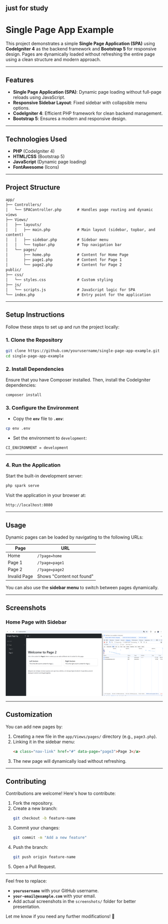 just for study
---

# **Single Page App Example**

This project demonstrates a simple **Single Page Application (SPA)** using **CodeIgniter 4** as the backend framework and **Bootstrap 5** for responsive design. Pages are dynamically loaded without refreshing the entire page using a clean structure and modern approach.

---

## **Features**

- **Single Page Application (SPA)**: 
  Dynamic page loading without full-page reloads using JavaScript.
- **Responsive Sidebar Layout**: 
  Fixed sidebar with collapsible menu options.
- **CodeIgniter 4**: 
  Efficient PHP framework for clean backend management.
- **Bootstrap 5**: 
  Ensures a modern and responsive design.

---

## **Technologies Used**

- **PHP** (CodeIgniter 4)
- **HTML/CSS** (Bootstrap 5)
- **JavaScript** (Dynamic page loading)
- **FontAwesome** (Icons)

---

## **Project Structure**

```plaintext
app/
├── Controllers/
│   └── SPAController.php       # Handles page routing and dynamic views
├── Views/
│   ├── layouts/
│   │   ├── main.php            # Main layout (sidebar, topbar, and content)
│   │   ├── sidebar.php         # Sidebar menu
│   │   └── topbar.php          # Top navigation bar
│   └── pages/
│       ├── home.php            # Content for Home Page
│       ├── page1.php           # Content for Page 1
│       └── page2.php           # Content for Page 2
public/
├── css/
│   └── styles.css              # Custom styling
├── js/
│   └── scripts.js              # JavaScript logic for SPA
└── index.php                   # Entry point for the application
```

---

## **Setup Instructions**

Follow these steps to set up and run the project locally:

### **1. Clone the Repository**

```bash
git clone https://github.com/yourusername/single-page-app-example.git
cd single-page-app-example
```

### **2. Install Dependencies**

Ensure that you have Composer installed. Then, install the CodeIgniter dependencies:

```bash
composer install
```

### **3. Configure the Environment**

- Copy the **`env`** file to **`.env`**:

```bash
cp env .env
```

- Set the environment to `development`:

```plaintext
CI_ENVIRONMENT = development
```

---

### **4. Run the Application**

Start the built-in development server:

```bash
php spark serve
```

Visit the application in your browser at:

```
http://localhost:8080
```

---

## **Usage**

Dynamic pages can be loaded by navigating to the following URLs:

| **Page**         | **URL**                  |
|------------------|--------------------------|
| Home             | `/?page=home`           |
| Page 1           | `/?page=page1`          |
| Page 2           | `/?page=page2`          |
| Invalid Page     | Shows "Content not found" |

You can also use the **sidebar menu** to switch between pages dynamically.

---

## **Screenshots**

### **Home Page with Sidebar**
![Page](screenshots/homepage.png)

---

## **Customization**

You can add new pages by:

1. Creating a new file in the `app/Views/pages/` directory (e.g., `page3.php`).
2. Linking it in the sidebar menu:
   ```html
   <a class="nav-link" href="#" data-page="page3">Page 3</a>
   ```
3. The new page will dynamically load without refreshing.

---

## **Contributing**

Contributions are welcome! Here's how to contribute:

1. Fork the repository.
2. Create a new branch:
   ```bash
   git checkout -b feature-name
   ```
3. Commit your changes:
   ```bash
   git commit -m "Add a new feature"
   ```
4. Push the branch:
   ```bash
   git push origin feature-name
   ```
5. Open a Pull Request.

---


Feel free to replace:
- **`yourusername`** with your GitHub username.
- **`your-email@example.com`** with your email.
- Add actual screenshots in the `screenshots/` folder for better presentation.

Let me know if you need any further modifications! 🚀